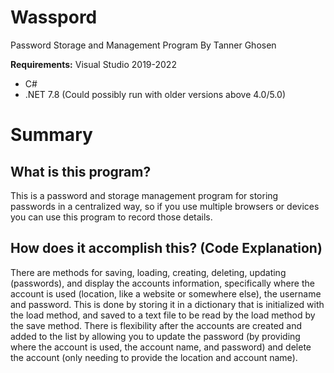 # Wasspord
Password Storage and Management Program
By Tanner Ghosen

<b>Requirements:</b>
Visual Studio 2019-2022
* C#
* .NET 7.8 (Could possibly run with older versions above 4.0/5.0)

# Summary
## What is this program?
This is a password and storage management program for storing passwords in a centralized way,
so if you use multiple browsers or devices you can use this program to record those details.

## How does it accomplish this? (Code Explanation)
There are methods for saving, loading, creating, deleting, updating (passwords), and display the accounts information, specifically where the account is used (location, like a website or somewhere else), the username and password. This is done by storing it in a dictionary that is initialized with the load method, and saved to a text file to be read by the load method by the save method. There is flexibility after the accounts are created and added to the list by allowing you to update the password (by providing where the account is used, the account name, and password) and delete the account (only needing to provide the location and account name).